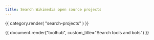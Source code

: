 ```yaml
---
title: Search Wikimedia open source projects
---
```


{{ category.render( "search-projects" ) }}

{{ document.render("toolhub", custom_title="Search tools and bots") }}
